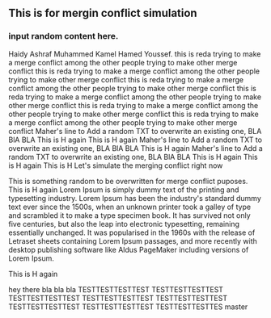 ## This is for mergin conflict simulation
### input random content here.

Haidy Ashraf Muhammed Kamel Hamed Youssef.
this is reda trying to make a merge conflict among the other people trying to make other merge conflict
this is reda trying to make a merge conflict among the other people trying to make other merge conflict
this is reda trying to make a merge conflict among the other people trying to make other merge conflict
this is reda trying to make a merge conflict among the other people trying to make other merge conflict
this is reda trying to make a merge conflict among the other people trying to make other merge conflict
this is reda trying to make a merge conflict among the other people trying to make other merge conflict
Maher's line to Add a random TXT to overwrite an existing one, BLA BlA BLA
This is H again
This is H again
Maher's line to Add a random TXT to overwrite an existing one, BLA BlA BLA
This is H again
Maher's line to Add a random TXT to overwrite an existing one, BLA BlA BLA
This is H again
This is H again
This is H
Let's simulate the merging conflict
right now

This is something random to be overwritten for merge conflict puposes.
This is H again
Lorem Ipsum is simply dummy text of the printing and typesetting industry. Lorem Ipsum has been the industry's standard dummy\
text ever since the 1500s, when an unknown printer took a galley of type and scrambled it to make a type specimen book. It has
survived not only five centuries, but also the leap into electronic typesetting, remaining essentially unchanged. It was
popularised in the 1960s with the release of Letraset sheets containing Lorem Ipsum passages, and more recently with desktop
publishing software like Aldus PageMaker including versions of Lorem Ipsum.

This is H again

hey there 
bla bla bla
TESTTESTTESTTEST
TESTTESTTESTTEST
TESTTESTTESTTEST
TESTTESTTESTTEST
TESTTESTTESTTEST
TESTTESTTESTTEST
TESTTESTTESTTEST
TESTTESTTESTTES
master
